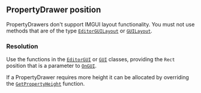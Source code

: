 ## PropertyDrawer position


PropertyDrawers don't support IMGUI layout functionality. You must not use methods that are of the type [`EditorGUILayout`](https://docs.unity3d.com/ScriptReference/EditorGUILayout.html) or [`GUILayout`](https://docs.unity3d.com/ScriptReference/GUILayout.html).

### Resolution
Use the functions in the [`EditorGUI`](https://docs.unity3d.com/ScriptReference/EditorGUI.html) or [`GUI`](https://docs.unity3d.com/ScriptReference/GUI.html) classes, providing the `Rect` position that is a parameter to [`OnGUI`](https://docs.unity3d.com/ScriptReference/PropertyDrawer.OnGUI.html).  

If a PropertyDrawer requires more height it can be allocated by overriding the [`GetPropertyHeight`](https://docs.unity3d.com/ScriptReference/PropertyDrawer.GetPropertyHeight.html) function.
